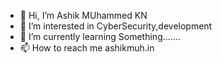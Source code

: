 - 👋 Hi, I’m Ashik MUhammed KN
- 👀 I’m interested in CyberSecurity,development
- 🌱 I’m currently learning Something.......
- 📫 How to reach me ashikmuh.in

<!---
poppy1006/poppy1006 is a ✨ special ✨ repository because its `README.md` (this file) appears on your GitHub profile.
You can click the Preview link to take a look at your changes.
--->

